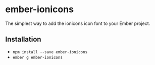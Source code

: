 # ember-ionicons

The simplest way to add the ionicons icon font to your Ember project.

## Installation

* `npm install --save ember-ionicons`
* `ember g ember-ionicons`

